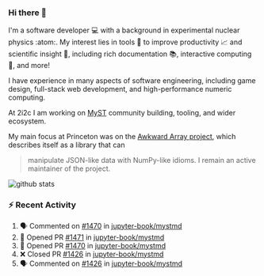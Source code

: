 ### Hi there 👋 

I'm a software developer 💻 with a background in experimental nuclear physics :atom:. My interest lies in tools :wrench: to improve productivity :chart_with_upwards_trend: and scientific insight :telescope:, including rich documentation 📚, interactive computing 🧮, and more! 

I have experience in many aspects of software engineering, including game design, full-stack web development, and high-performance numeric computing. 

At 2i2c I am working on [MyST](https://github.com/jupyter-book/mystmd) community building, tooling, and wider ecosystem. 

My main focus at Princeton was on the [Awkward Array project](awkward-array.org/), which describes itself as a library that can 
> manipulate JSON-like data with NumPy-like idioms. I remain an active maintainer of the project. 

![github stats](https://github-readme-stats.vercel.app/api?username=agoose77&show_icons=true&hide_rank=true&hide_title=true&bg_color=30,e76445,904e95&text_color=efe3ec&icon_color=efe3ec)
<!--
**agoose77/agoose77** is a ✨ _special_ ✨ repository because its `README.md` (this file) appears on your GitHub profile.

Here are some ideas to get you started:

- 🔭 I’m currently working on ...
- 🌱 I’m currently learning ...
- 👯 I’m looking to collaborate on ...
- 🤔 I’m looking for help with ...
- 💬 Ask me about ...
- 📫 How to reach me: ...
- 😄 Pronouns: ...
- ⚡ Fun fact: ...
-->

### :zap: Recent Activity

<!--START_SECTION:activity-->
1. 🗣 Commented on [#1470](https://github.com/jupyter-book/mystmd/pull/1470#issuecomment-2299049269) in [jupyter-book/mystmd](https://github.com/jupyter-book/mystmd)
2. 💪 Opened PR [#1471](https://github.com/jupyter-book/mystmd/pull/1471) in [jupyter-book/mystmd](https://github.com/jupyter-book/mystmd)
3. 💪 Opened PR [#1470](https://github.com/jupyter-book/mystmd/pull/1470) in [jupyter-book/mystmd](https://github.com/jupyter-book/mystmd)
4. ❌ Closed PR [#1426](https://github.com/jupyter-book/mystmd/pull/1426) in [jupyter-book/mystmd](https://github.com/jupyter-book/mystmd)
5. 🗣 Commented on [#1426](https://github.com/jupyter-book/mystmd/pull/1426#issuecomment-2298772239) in [jupyter-book/mystmd](https://github.com/jupyter-book/mystmd)
<!--END_SECTION:activity-->
